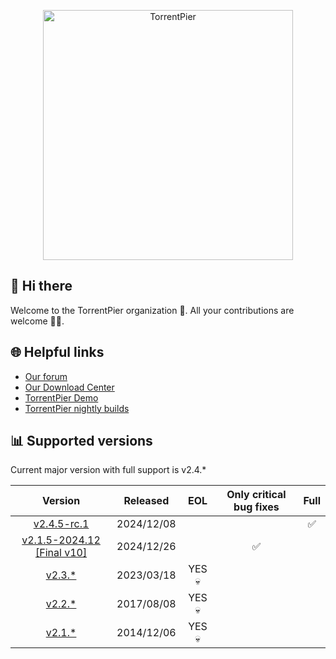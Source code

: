<p align="center"><a href="https://torrentpier.com"><img src="https://torrentpier.com/styles/default/xenforo/bull-logo.svg" width="400px" alt="TorrentPier" /></a></p>

## 👋 Hi there

Welcome to the TorrentPier organization 🐂. All your contributions are welcome 👨‍💻.

## 🌐 Helpful links

- [Our forum](https://torrentpier.com/)
- [Our Download Center](https://get-torrentpier.duckdns.org/)
- [TorrentPier Demo](https://torrentpier.duckdns.org/)
- [TorrentPier nightly builds](https://nightly.link/torrentpier/torrentpier/workflows/build/master/TorrentPier)

## 📊 Supported versions

Current major version with full support is v2.4.*

|                                                        Version                                                        |  Released  |  EOL   | Only critical bug fixes | Full |
|:---------------------------------------------------------------------------------------------------------------------:|:----------:|:------:|:-----------------------:|:----:|
|                             [v2.4.5-rc.1](https://github.com/torrentpier/torrentpier/releases)                             | 2024/12/08 |        |                         |  ✅   |
| [v2.1.5-2024.12 [Final v10]](https://github.com/torrentpier/torrentpier-lts/releases/tag/v2.1.5-2024.12) | 2024/12/26 |        |            ✅            |      |
|                       [v2.3.*](https://github.com/torrentpier/torrentpier/releases/tag/v2.3.1)                        | 2023/03/18 | YES 💀 |                         |      |
|                       [v2.2.*](https://github.com/torrentpier/torrentpier/releases/tag/v2.2.3)                        | 2017/08/08 | YES 💀 |                         |      |
|                       [v2.1.*](https://github.com/torrentpier/torrentpier/releases/tag/v2.1.5)                        | 2014/12/06 | YES 💀 |                         |      |

